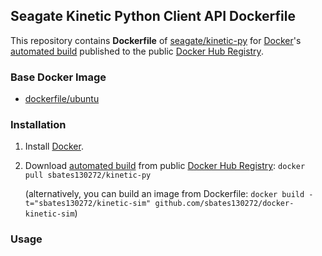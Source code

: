 ## Seagate Kinetic Python Client API Dockerfile


This repository contains **Dockerfile** of [seagate/kinetic-py](https://github.com/Seagate/kinetic-py.git) for [Docker](https://www.docker.com/)'s [automated build](https://registry.hub.docker.com/u/sbates130272/kinetic-py) published to the public [Docker Hub Registry](https://registry.hub.docker.com/).


### Base Docker Image

* [dockerfile/ubuntu](http://dockerfile.github.io/#/ubuntu)


### Installation

1. Install [Docker](https://www.docker.com/).

2. Download [automated build](https://registry.hub.docker.com/u/sbates130272/kinetic-py/) from public [Docker Hub Registry](https://registry.hub.docker.com/): `docker pull sbates130272/kinetic-py`

   (alternatively, you can build an image from Dockerfile: `docker build -t="sbates130272/kinetic-sim" github.com/sbates130272/docker-kinetic-sim`)

### Usage
